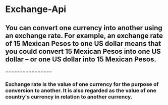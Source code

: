 # Exchange-Api

## You can convert one currency into another using an exchange rate. For example, an exchange rate of 15 Mexican Pesos to one US dollar means that you could convert 15 Mexican Pesos into one US dollar – or one US dollar into 15 Mexican Pesos.

================

### Exchange rate is the value of one currency for the purpose of conversion to another. It is also regarded as the value of one country's currency in relation to another currency.